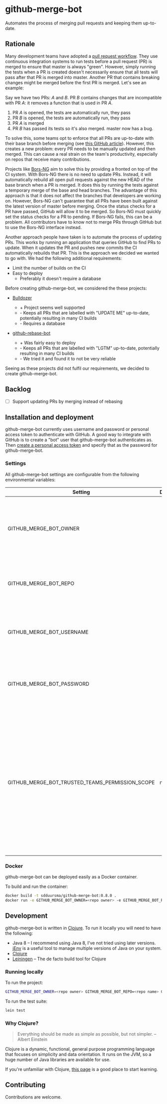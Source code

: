 # github-merge-bot

Automates the process of merging pull requests and keeping them up-to-date.

## Rationale

Many development teams have adopted a [pull request workflow](https://guides.github.com/introduction/flow/). They use continuous integration systems to run tests before a pull request (PR) is merged to ensure that master is always "green". However, simply running the tests when a PR is created doesn't necessarily ensure that all tests will pass after that PR is merged into master. Another PR that contains breaking changes might be merged before the first PR is merged. Let's see an example:

Say we have two PRs: _A_ and _B_. PR _B_ contains changes that are incompatible with PR _A_: it removes a function that is used in PR _A_.

1. PR _A_ is opened, the tests are automatically run, they pass
2. PR _B_ is opened, the tests are automatically run, they pass
3. PR _A_ is merged
4. PR _B_ has passed its tests so it's also merged. master now has a bug.

To solve this, some teams opt to enforce that all PRs are up-to-date with their base branch before merging (see [this GitHub article](https://help.github.com/articles/types-of-required-status-checks/)). However, this creates a new problem: every PR needs to be manually updated and then merged. This can cause a real strain on the team's productivity, especially on repos that receive many contributions.

Projects like [Bors-NG](https://github.com/bors-ng/bors-ng) aim to solve this by providing a fronted on top of the CI system. With Bors-NG there is no need to update PRs. Instead, it will automatically rebuild all open pull requests against the new HEAD of the base branch when a PR is merged. It does this by running the tests against a temporary merge of the base and head branches. The advantage of this approach is that it does not affect the branches that developers are working on. However, Bors-NG can't guarantee that all PRs have been built against the latest version of master before merging. Once the status checks for a PR have passed, GitHub will allow it to be merged. So Bors-NG must quickly set the status checks for a PR to pending. If Bors-NG fails, this can be a problem. All contributors have to know not to merge PRs through GitHub but to use the Bors-NG interface instead.

Another approach people have taken is to automate the process of updating PRs. This works by running an application that queries GitHub to find PRs to update. When it updates the PR and pushes new commits the CI automatically rebuilds that PR. This is the approach we decided we wanted to go with. We had the following additional requirements:

* Limit the number of builds on the CI
* Easy to deploy
  * Preferably it doesn't require a database

Before creating github-merge-bot, we considered the these projects:

* [Bulldozer](https://github.com/palantir/bulldozer)
  * \+ Project seems well supported
  * \- Keeps all PRs that are labelled with "UPDATE ME" up-to-date, potentially resulting in many CI builds
  * \- Requires a database

* [github-rebase-bot](https://github.com/nicolai86/github-rebase-bot)
  * \+ Was fairly easy to deploy
  * \- Keeps all PRs that are labelled with "LGTM" up-to-date, potentially resulting in many CI builds
  * \- We tried it and found it to not be very reliable

Seeing as these projects did not fulfil our requirements, we decided to create github-merge-bot.

## Backlog

- [ ] Support updating PRs by merging instead of rebasing

## Installation and deployment

github-merge-bot currently uses username and password or personal access token to authenticate with GitHub. A good way to integrate with GitHub is to create a "bot" user that github-merge-bot authenticates as. Then [create a personal access token](https://help.github.com/articles/creating-a-personal-access-token-for-the-command-line/) and specify that as the password for github-merge-bot.

### Settings

All github-merge-bot settings are configurable from the following environmental variables:

Setting | Default | Description
--- | --- | ---
GITHUB_MERGE_BOT_OWNER | | The github organisation of the github repository github-merge-bot will integrate with
GITHUB_MERGE_BOT_REPO | | The github repository github-merge-bot will integrate with
GITHUB_MERGE_BOT_USERNAME | | The github user username github-merge-bot will integrate using
GITHUB_MERGE_BOT_PASSWORD | | The github user password github-merge-bot will integrate using
GITHUB_MERGE_BOT_TRUSTED_TEAMS_PERMISSION_SCOPE | nil | The github teams permission scope (ex. admin, write) whose members approvals will be considered when re-approving pull requests after a rebase operation. By default, any review approvals will be trusted.

### Docker

github-merge-bot can be deployed easily as a Docker container.

To build and run the container:

```bash
docker build -t sdduursma/github-merge-bot:0.8.0 .
docker run -e GITHUB_MERGE_BOT_OWNER=<repo owner> -e GITHUB_MERGE_BOT_REPO=<repo name> -e GITHUB_MERGE_BOT_USERNAME=<username> -e GITHUB_MERGE_BOT_PASSWORD=<password or token> sdduursma/github-merge-bot:0.8.0
```

## Development

github-merge-bot is written in [Clojure](https://clojure.org/). To run it locally you will need to have the following:

* Java 8 – I recommend using Java 8, I've not tried using later versions. [jEnv](http://www.jenv.be) is a useful tool to manage multiple versions of Java on your system.
* [Clojure](https://clojure.org/guides/getting_started)
* [Leiningen](https://leiningen.org/) – The de facto build tool for Clojure

### Running locally

To run the project:

```bash
GITHUB_MERGE_BOT_OWNER=<repo owner> GITHUB_MERGE_BOT_REPO=<repo name> GITHUB_MERGE_BOT_USERNAME=<username> GITHUB_MERGE_BOT_PASSWORD=<password or token> lein run
```

To run the test suite:

```bash
lein test
```

### Why Clojure?

> Everything should be made as simple as possible, but not simpler. – Albert Einstein

Clojure is a dynamic, functional, general purpose programming language that focuses on simplicity and data orientation. It runs on the JVM, so a huge number of Java libraries are available for use.

If you're unfamiliar with Clojure, [this page](https://clojure.org/guides/learn/syntax) is a good place to start learning.

## Contributing

Contributions are welcome.
